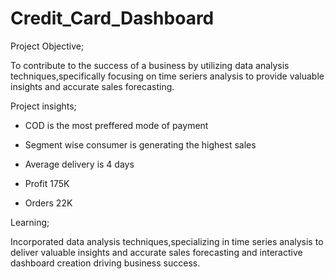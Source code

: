 
# Credit_Card_Dashboard

 Project Objective;

 To contribute to the success of a business by utilizing data analysis techniques,specifically focusing on time seriers analysis to provide valuable insights and accurate sales forecasting.

 Project insights;

 * COD is the most preffered mode of payment

 * Segment wise consumer is generating the highest sales

 * Average delivery is 4 days

 * Profit 175K

 * Orders 22K

 Learning;

 Incorporated data analysis techniques,specializing in time series analysis to deliver valuable insights and accurate sales forecasting and interactive dashboard creation driving business success.



 

 

 

